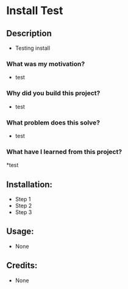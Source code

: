 # Install Test

## Description

* Testing install

### What was my motivation?

* test

### Why did you build this project?

* test

### What problem does this solve?

* test

### What have I learned from this project?

*test

## Installation:

* Step 1
* Step 2
* Step 3

## Usage:

* None

## Credits:

* None
        